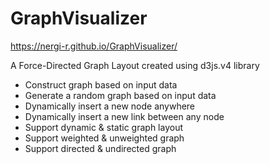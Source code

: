 # GraphVisualizer

https://nergi-r.github.io/GraphVisualizer/

A Force-Directed Graph Layout created using d3js.v4 library
- Construct graph based on input data
- Generate a random graph based on input data
- Dynamically insert a new node anywhere
- Dynamically insert a new link between any node
- Support dynamic & static graph layout
- Support weighted & unweighted graph
- Support directed & undirected graph

